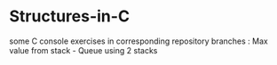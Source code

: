 # Structures-in-C
some C console exercises in corresponding repository branches : 
Max value from stack -
Queue using 2 stacks
